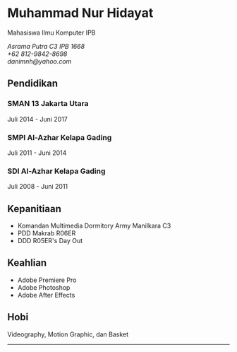 Muhammad Nur Hidayat
============

Mahasiswa Ilmu Komputer IPB

_Asrama Putra C3 IPB 1668_<br>
_+62 812-9842-8698_<br>
_danimnh@yahoo.com_


Pendidikan
----------

### SMAN 13 Jakarta Utara
Juli 2014 - Juni 2017

### SMPI Al-Azhar Kelapa Gading
Juli 2011 - Juni 2014

### SDI Al-Azhar Kelapa Gading
Juli 2008 - Juni 2011

Kepanitiaan
---------

-   Komandan Multimedia Dormitory Army Manilkara C3
-   PDD Makrab R06ER
-   DDD R05ER's Day Out


Keahlian
--------

-   Adobe Premiere Pro
-   Adobe Photoshop
-   Adobe After Effects

Hobi
----

Videography, Motion Graphic, dan Basket

---
